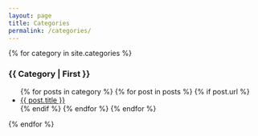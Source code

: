 ```yaml
---
layout: page
title: Categories
permalink: /categories/
---
```


<section id="categories">
{% for category in site.categories %}
 <h3 id="{{ category | first }}"><font style="text-transform: capitalize;">{{ category | first }}</font></h3>
    <ul>
    {% for posts in category %}
      {% for post in posts %}
        {% if post.url %}
          <li><a href="{{ post.url }}">{{ post.title }}</a></li>
	{% endif %}
      {% endfor %}
    {% endfor %}
    </ul>
{% endfor %}
</section>